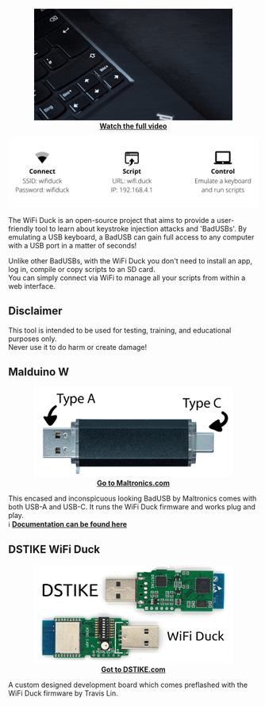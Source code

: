 <p align="center">
  <a href="https://www.youtube.com/watch?v=sSJuGXd8QRk">
    <img alt="WiFi Duck Video Thumbnail" src="assets/img/showcase.gif" width="400">
    <br>
    <b>Watch the full video</b>
  </a>
</p>

<p align="center">
    <img alt="WiFi Duck Functions" src="assets/img/wifiduck_functions.png">
</p>

The WiFi Duck is an open-source project that aims to provide a user-friendly tool to learn about keystroke injection attacks and 'BadUSBs'. By emulating a USB keyboard, a BadUSB can gain full access to any computer with a USB port in a matter of seconds!  

Unlike other BadUSBs, with the WiFi Duck you don't need to install an app, log in, compile or copy scripts to an SD card.  
You can simply connect via WiFi to manage all your scripts from within a web interface.

## Disclaimer

This tool is intended to be used for testing, training, and educational purposes only.  
Never use it to do harm or create damage!  

## Malduino W

<p align="center">
  <a href="https://maltronics.com/collections/malduinos/products/malduino-w">
    <img alt="Malduino W" src="assets/img/malw.jpg" width="400">
    <br>
    <b>Go to Maltronics.com</b>
  </a>
</p>

This encased and inconspicuous looking BadUSB by Maltronics comes with both USB-A and USB-C.
It runs the WiFi Duck firmware and works plug and play.  
ℹ️ **[Documentation can be found here](http://docs.maltronics.com/malduino-w/)**

## DSTIKE WiFi Duck

<p align="center">
  <a href="https://dstike.com/collections/frontpage/products/dstike-wifi-duck">
    <img alt="DSTIKE WiFi Duck" src="assets/img/dstikeboard.jpg" width="400">
    <br>
    <b>Got to DSTIKE.com</b>
  </a>
</p>

A custom designed development board which comes preflashed with the WiFi Duck firmware by Travis Lin.  